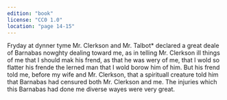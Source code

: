```yaml
---
edition: "book"
license: "CC0 1.0"
location: "page 14-15"
---
```

Fryday at dynner tyme Mr. Clerkson and
Mr. Talbot* declared a great deale of Barnabas nowghty dealing
toward me, as in telling Mr. Clerkson ill things of me that I
should mak his frend, as that he was wery of me, that I wold so
flatter his frende the lerned man that I wold borow him of him.
But his frend told me, before my wife and Mr. Clerkson, that a
spirituall creature told him that Barnabas had censured both Mr.
Clerkson and me. The injuries which this Barnabas had done
me diverse wayes were very great.

